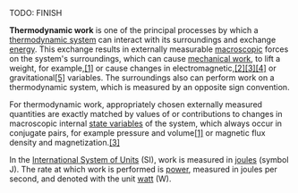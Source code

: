 TODO: FINISH

**Thermodynamic work** is one of the principal processes by which a [thermodynamic system](https://en.wikipedia.org/wiki/Thermodynamic_system "Thermodynamic system") can interact with its surroundings and exchange [energy](https://en.wikipedia.org/wiki/Energy "Energy"). This exchange results in externally measurable [macroscopic](https://en.wikipedia.org/wiki/Macroscopic_scale "Macroscopic scale") forces on the system's surroundings, which can cause [mechanical work](https://en.wikipedia.org/wiki/Work_(physics) "Work (physics)"), to lift a weight, for example,[[1]](https://en.wikipedia.org/wiki/Work_(thermodynamics)#cite_note-Kittel_and_Kroemer_1980-1) or cause changes in electromagnetic,[[2]](https://en.wikipedia.org/wiki/Work_(thermodynamics)#cite_note-Guggenheim_1985-2)[[3]](https://en.wikipedia.org/wiki/Work_(thermodynamics)#cite_note-Jackson_1975-3)[[4]](https://en.wikipedia.org/wiki/Work_(thermodynamics)#cite_note-Konopinski_1981-4) or gravitational[[5]](https://en.wikipedia.org/wiki/Work_(thermodynamics)#cite_note-North_and_Erukhimova_2009-5) variables. The surroundings also can perform work on a thermodynamic system, which is measured by an opposite sign convention.

For thermodynamic work, appropriately chosen externally measured quantities are exactly matched by values of or contributions to changes in macroscopic internal [state variables](https://en.wikipedia.org/wiki/State_function "State function") of the system, which always occur in conjugate pairs, for example pressure and volume[[1]](https://en.wikipedia.org/wiki/Work_(thermodynamics)#cite_note-Kittel_and_Kroemer_1980-1) or magnetic flux density and magnetization.[[3]](https://en.wikipedia.org/wiki/Work_(thermodynamics)#cite_note-Jackson_1975-3)

In the [International System of Units](https://en.wikipedia.org/wiki/International_System_of_Units "International System of Units") (SI), work is measured in [joules](https://en.wikipedia.org/wiki/Joule "Joule") (symbol J). The rate at which work is performed is [power](https://en.wikipedia.org/wiki/Power_(physics) "Power (physics)"), measured in joules per second, and denoted with the unit [watt](https://en.wikipedia.org/wiki/Watt "Watt") (W).